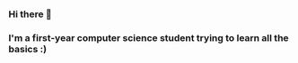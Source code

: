 ### Hi there 👋
### I'm a first-year computer science student trying to learn all the basics :)

<!--
**pedersenhaylie/pedersenhaylie** is a ✨ _special_ ✨ repository because its `README.md` (this file) appears on your GitHub profile.

